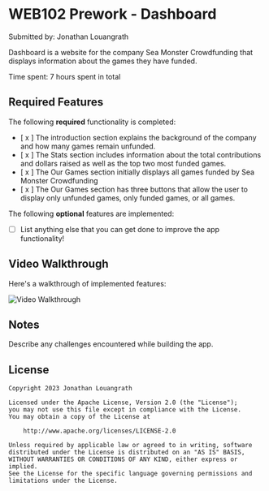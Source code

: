 # WEB102 Prework - Dashboard

Submitted by: Jonathan Louangrath

Dashboard is a website for the company Sea Monster Crowdfunding that displays information about the games they have funded.

Time spent: 7 hours spent in total

## Required Features

The following **required** functionality is completed:

* [ x ] The introduction section explains the background of the company and how many games remain unfunded.
* [ x ] The Stats section includes information about the total contributions and dollars raised as well as the top two most funded games.
* [ x ] The Our Games section initially displays all games funded by Sea Monster Crowdfunding
* [ x ] The Our Games section has three buttons that allow the user to display only unfunded games, only funded games, or all games.

The following **optional** features are implemented:

* [ ] List anything else that you can get done to improve the app functionality!

## Video Walkthrough

Here's a walkthrough of implemented features:

<img src='https://github.com/jontlo/web102_prework/CodepathPrework.gif' title='Video Walkthrough' width='' alt='Video Walkthrough' />

<!-- GIF created with ScreentoGIF(https://www.screentogif.com) for Windows-->

## Notes

Describe any challenges encountered while building the app.

## License

    Copyright 2023 Jonathan Louangrath

    Licensed under the Apache License, Version 2.0 (the "License");
    you may not use this file except in compliance with the License.
    You may obtain a copy of the License at

        http://www.apache.org/licenses/LICENSE-2.0

    Unless required by applicable law or agreed to in writing, software
    distributed under the License is distributed on an "AS IS" BASIS,
    WITHOUT WARRANTIES OR CONDITIONS OF ANY KIND, either express or implied.
    See the License for the specific language governing permissions and
    limitations under the License.
